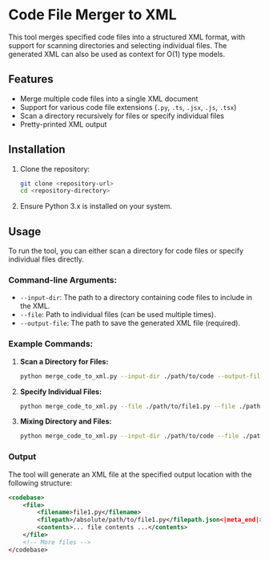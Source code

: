 # Code File Merger to XML

This tool merges specified code files into a structured XML format, with support for scanning directories and selecting individual files. The generated XML can also be used as context for O(1) type models.

## Features

- Merge multiple code files into a single XML document
- Support for various code file extensions (`.py`, `.ts`, `.jsx`, `.js`, `.tsx`)
- Scan a directory recursively for files or specify individual files
- Pretty-printed XML output

## Installation

1. Clone the repository:

    ```bash
    git clone <repository-url>
    cd <repository-directory>
    ```

2. Ensure Python 3.x is installed on your system.

## Usage

To run the tool, you can either scan a directory for code files or specify individual files directly.

### Command-line Arguments:

- `--input-dir`: The path to a directory containing code files to include in the XML.
- `--file`: Path to individual files (can be used multiple times).
- `--output-file`: The path to save the generated XML file (required).

### Example Commands:

1. **Scan a Directory for Files:**

    ```bash
    python merge_code_to_xml.py --input-dir ./path/to/code --output-file ./output/codebase.xml
    ```

2. **Specify Individual Files:**

    ```bash
    python merge_code_to_xml.py --file ./path/to/file1.py --file ./path/to/file2.js --output-file ./output/codebase.xml
    ```

3. **Mixing Directory and Files:**

    ```bash
    python merge_code_to_xml.py --input-dir ./path/to/code --file ./path/to/specific_file.ts --output-file ./output/codebase.xml
    ```

### Output

The tool will generate an XML file at the specified output location with the following structure:

```xml
<codebase>
    <file>
        <filename>file1.py</filename>
        <filepath>/absolute/path/to/file1.py</filepath.json<|meta_end|></filepath>
        <contents>... file contents ...</contents>
    </file>
    <!-- More files -->
</codebase>
